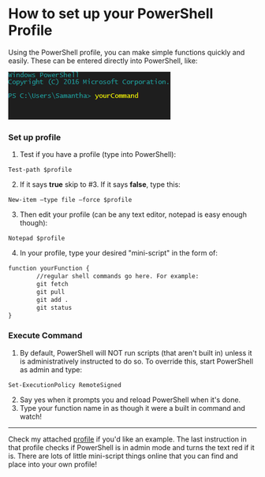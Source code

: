 # How to set up your PowerShell Profile
Using the PowerShell profile, you can make simple functions quickly and easily. These can be entered directly into PowerShell, like:

![command](psFunction.PNG)

### Set up profile
1. Test if you have a profile (type into PowerShell):

```
Test-path $profile
```
2. If it says **true** skip to #3. If it says **false**, type this:

```
New-item –type file –force $profile
```
3. Then edit your profile (can be any text editor, notepad is easy enough though):

```
Notepad $profile
```
4. In your profile, type your desired "mini-script" in the form of:

```
function yourFunction {
        //regular shell commands go here. For example:
        git fetch
        git pull
        git add .
        git status
}
```

### Execute Command
1. By default, PowerShell will NOT run scripts (that aren't built in) unless it is administratively instructed to do so. To override this, start PowerShell as admin and type:

```
Set-ExecutionPolicy RemoteSigned
```
2. Say yes when it prompts you and reload PowerShell when it's done.
3. Type your function name in as though it were a built in command and watch!
---
Check my attached [profile](Microsoft.PowerShell_profile.ps1) if you'd like an example. The last instruction in that profile checks if PowerShell is in admin mode and turns the text red if it is. There are lots of little mini-script things online that you can find and place into your own profile!
